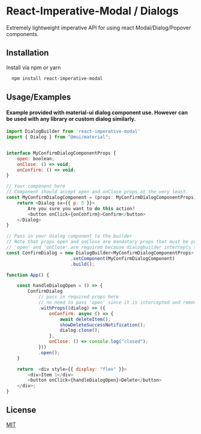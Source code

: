 
# React-Imperative-Modal / Dialogs

Extremely lightweight imperative API for using react Modal/Dialog/Popover components.


## Installation

Install via npm or yarn

```bash
  npm install react-imperative-modal
```
    
## Usage/Examples

#### Example provided with material-ui dialog component use. However can be used with any library or custom dialog similarly.

```javascript
import DialogBuilder from 'react-imperative-modal'
import { Dialog } from "@mui/material";


interface MyConfirmDialogComponentProps {
    open: boolean;
    onClose: () => void;
    onConfirm: () => void;
}

// Your component here
// Component should accept open and onClose props at the very least.
const MyConfirmDialogComponent = (props: MyConfirmDialogComponentProps) => {
    return <Dialog sx={{ p: 5 }}>
        Are you sure you want to do this action?
        <button onClick={onConfirm}>Confirm</button>
    </Dialog>
}

// Pass in your dialog component to the builder
// Note that props open and onClose are mandatory props that must be present for the dialog component that is passed in
// 'open' and 'onClose' are required because dialogbuilder intercepts these props and handles opening and closing actions 
const ConfirmDialog = new DialogBuilder<MyConfirmDialogComponentProps>()
                        .setComponent(MyConfirmDialogComponent)
                        .build();

function App() {

    const handleDialogOpen = () => {
        ConfirmDialog
            // pass in required props here
            // no need to pass 'open' since it is intercepted and removed
            .withProps((dialog) => ({
                onConfirm: async () => {
                    await deleteItem();
                    showDeleteSuccessNotification();
                    dialog.close();
                },
                onClose: () => console.log("closed");
            }))
            .open();
    }

    return  <div style={{ display: "flex" }}>
        <div>Item 1</div>
        <button onClick={handleDialogOpen}>Delete</button>
    </div>;
}
```


## License

[MIT](https://choosealicense.com/licenses/mit/)

